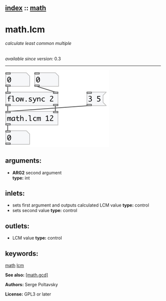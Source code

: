 [index](index.html) :: [math](category_math.html)
---

# math.lcm

###### calculate least common multiple

*available since version:* 0.3

---




[![example](../examples/img/math.lcm.jpg)](../examples/pd/math.lcm.pd)



## arguments:

* **ARG2**
second argument<br>
__type:__ int<br>







## inlets:

* sets first argument and outputs calculated LCM value 
__type:__ control<br>
* sets second value 
__type:__ control<br>



## outlets:

* LCM value
__type:__ control<br>



## keywords:

[math](keywords/math.html)
[lcm](keywords/lcm.html)



**See also:**
[\[math.gcd\]](math.gcd.html)




**Authors:** Serge Poltavsky




**License:** GPL3 or later





